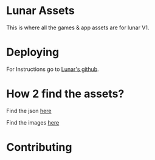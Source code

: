 # Lunar Assets

This is where all the games & app assets are for lunar V1.

# Deploying

For Instructions go to [Lunar's github](https://github.com/lunar-proxy/lunar-v1).

# How 2 find the assets?

Find the json [here](https://github.com/Lunar-Proxy/assets/tree/json) 

Find the images [here](https://github.com/Lunar-Proxy/assets/tree/images) 

# Contributing

